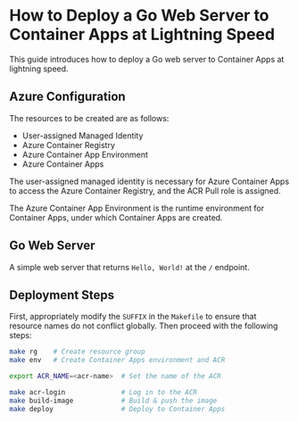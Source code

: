 # How to Deploy a Go Web Server to Container Apps at Lightning Speed

This guide introduces how to deploy a Go web server to Container Apps at lightning speed.

## Azure Configuration

The resources to be created are as follows:

- User-assigned Managed Identity
- Azure Container Registry
- Azure Container App Environment
- Azure Container Apps

The user-assigned managed identity is necessary for Azure Container Apps to access the Azure Container Registry, and the ACR Pull role is assigned.

The Azure Container App Environment is the runtime environment for Container Apps, under which Container Apps are created.

## Go Web Server

A simple web server that returns `Hello, World!` at the `/` endpoint.

## Deployment Steps

First, appropriately modify the `SUFFIX` in the `Makefile` to ensure that resource names do not conflict globally. Then proceed with the following steps:

```sh
make rg    # Create resource group
make env   # Create Container Apps environment and ACR

export ACR_NAME=<acr-name>  # Set the name of the ACR

make acr-login              # Log in to the ACR
make build-image            # Build & push the image
make deploy                 # Deploy to Container Apps
```